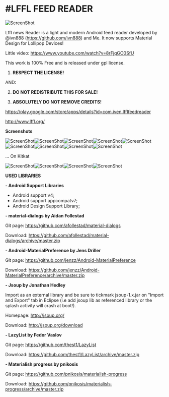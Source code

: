#LFFL FEED READER
================


![ScreenShot](http://i.imgur.com/RM9aPBd.png{url})

Lffl news Reader is a light and modern Android feed reader developed by @ivn888 (https://github.com/ivn888) and Me.
It now supports Material Design for Lollipop Devices!

Little video: https://www.youtube.com/watch?v=8rFjqGO0SfU

This work is 100% Free and is released under gpl license. 

1. **RESPECT THE LICENSE!**

AND:

2. **DO NOT REDISTRIBUTE THIS FOR SALE!**

3. **ABSOLUTELY DO NOT REMOVE CREDITS!**

https://play.google.com/store/apps/details?id=com.iven.lfflfeedreader

http://www.lffl.org/


**Screenshots**

![ScreenShot](http://i.imgur.com/eMhBuOO.png{url})![ScreenShot](http://i.imgur.com/T9N5X8n.png{url})![ScreenShot](http://i.imgur.com/7IxvnVT.png{url})![ScreenShot](http://i.imgur.com/dWBSSM7.png{url})![ScreenShot](http://i.imgur.com/9CFuxCP.png{url})![ScreenShot](http://i.imgur.com/1g3B0tr.png{url})![ScreenShot](http://i.imgur.com/48ZoHd9.png{url})![ScreenShot](http://i.imgur.com/shmEULJ.png{url})![ScreenShot](http://i.imgur.com/fgrofqX.png{url})

 ... On Kitkat
 
![ScreenShot](http://i.imgur.com/7Qo41S6.png{url})![ScreenShot](http://i.imgur.com/gtgD1b8.png{url})![ScreenShot](http://i.imgur.com/3k411BE.png{url})![ScreenShot](http://i.imgur.com/uSRglg4.png{url})




**USED LIBRARIES**

**- Android Support Libraries**

- Android support v4;
- Android support appcompatv7;
- Android Design Support Library;

**- material-dialogs by Aidan Follestad**

Git page:
https://github.com/afollestad/material-dialogs

Download:
https://github.com/afollestad/material-dialogs/archive/master.zip

**- Android-MaterialPreference by Jens Driller**

Git page:
https://github.com/jenzz/Android-MaterialPreference

Download:
https://github.com/jenzz/Android-MaterialPreference/archive/master.zip

**- Jsoup by Jonathan Hedley**

Import as an external library and be sure to tickmark jsoup-1.x.jar on "Import and Export" tab in Eclipse (i.e add jsoup lib as referenced library or the splash activity will crash at boot!).

Homepage:
http://jsoup.org/

Download:
http://jsoup.org/download

**- LazyList by Fedor Vaslov**

Git page:
https://github.com/thest1/LazyList

Download:
https://github.com/thest1/LazyList/archive/master.zip

**- Materialish progress by pnikosis**

Git page:
https://github.com/pnikosis/materialish-progress

Download:
https://github.com/pnikosis/materialish-progress/archive/master.zip








